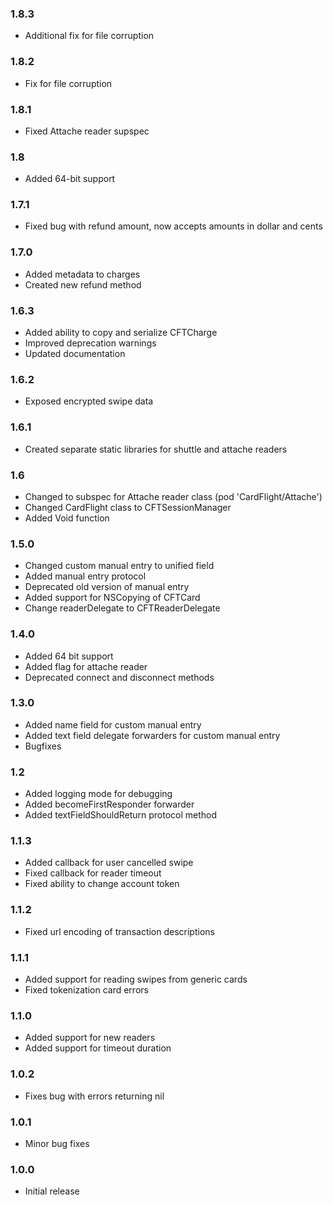### 1.8.3
* Additional fix for file corruption

### 1.8.2
* Fix for file corruption

### 1.8.1
* Fixed Attache reader supspec

### 1.8
* Added 64-bit support

### 1.7.1
* Fixed bug with refund amount, now accepts amounts in dollar and cents

### 1.7.0
* Added metadata to charges
* Created new refund method

### 1.6.3
* Added ability to copy and serialize CFTCharge
* Improved deprecation warnings
* Updated documentation

### 1.6.2
* Exposed encrypted swipe data

### 1.6.1
* Created separate static libraries for shuttle and attache readers

### 1.6
* Changed to subspec for Attache reader class (pod 'CardFlight/Attache')
* Changed CardFlight class to CFTSessionManager
* Added Void function

### 1.5.0
* Changed custom manual entry to unified field
* Added manual entry protocol
* Deprecated old version of manual entry
* Added support for NSCopying of CFTCard
* Change readerDelegate to CFTReaderDelegate

### 1.4.0
* Added 64 bit support
* Added flag for attache reader
* Deprecated connect and disconnect methods

### 1.3.0
* Added name field for custom manual entry
* Added text field delegate forwarders for custom manual entry
* Bugfixes

### 1.2

* Added logging mode for debugging
* Added becomeFirstResponder forwarder
* Added textFieldShouldReturn protocol method

### 1.1.3

* Added callback for user cancelled swipe
* Fixed callback for reader timeout
* Fixed ability to change account token

### 1.1.2

* Fixed url encoding of transaction descriptions

### 1.1.1

* Added support for reading swipes from generic cards
* Fixed tokenization card errors

### 1.1.0

* Added support for new readers
* Added support for timeout duration

### 1.0.2

* Fixes bug with errors returning nil

### 1.0.1

* Minor bug fixes

### 1.0.0

* Initial release
